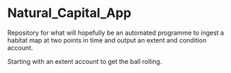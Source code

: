 # Natural_Capital_App

Repository for what will hopefully be an automated programme to ingest a habitat map at two points in time and output an extent and condition account.

Starting with an extent account to get the ball rolling.
